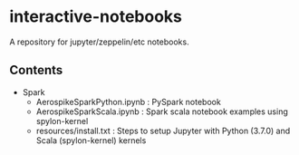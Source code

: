 # interactive-notebooks
A repository for jupyter/zeppelin/etc notebooks.

## Contents
 - Spark 
    - AerospikeSparkPython.ipynb : PySpark notebook
    - AerospikeSparkScala.ipynb  : Spark scala notebook examples using spylon-kernel
    - resources/install.txt : Steps to setup Jupyter with Python (3.7.0) and Scala (spylon-kernel) kernels  
        

